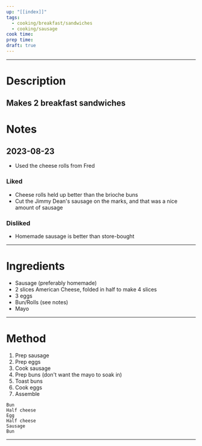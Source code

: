 ```yaml
---
up: "[[index]]"
tags:
  - cooking/breakfast/sandwiches
  - cooking/sausage
cook time: 
prep time: 
draft: true
---
```

---
# Description
Makes 2 breakfast sandwiches
---
# Notes
## 2023-08-23
* Used the cheese rolls from Fred
### Liked
* Cheese rolls held up better than the brioche buns
* Cut the Jimmy Dean's sausage on the marks, and that was a nice amount of sausage
### Disliked
* Homemade sausage is better than store-bought
---
# Ingredients
* Sausage (preferably homemade)
* 2 slices American Cheese, folded in half to make 4 slices
* 3 eggs
* Bun/Rolls (see notes)
* Mayo
---
# Method
1. Prep sausage
2. Prep eggs
3. Cook sausage
4. Prep buns (don't want the mayo to soak in)
5. Toast buns
6. Cook eggs
7. Assemble
```
Bun
Half cheese
Egg
Half cheese
Sausage
Bun
```
---